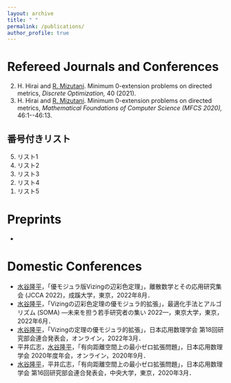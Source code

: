 ```yaml
---
layout: archive
title: " "
permalink: /publications/
author_profile: true
---
```


Refereed Journals and Conferences
======
2. H. Hirai and <ins>	R. Mizutani</ins>. Minimum 0-extension problems on directed metrics, *Discrete Optimization,* 40 (2021).
1. H. Hirai and <ins>	R. Mizutani</ins>. Minimum 0-extension problems on directed metrics, *Mathematical Foundations of Computer Science (MFCS 2020),* 46:1--46:13.
<section>
	<h2>番号付きリスト</h2>
	<ol reversed>
		<li>リスト1</li>
		<li>リスト2</li>
		<li>リスト3</li>
		<li>リスト4</li>
		<li>リスト5</li>
	</ol>
</section>

Preprints
======
- 

Domestic Conferences
======
- <ins>水谷隆平</ins>，「優モジュラ版Vizingの辺彩色定理」，離散数学とその応用研究集会 (JCCA 2022)，成蹊大学，東京，2022年8月．
- <ins>水谷隆平</ins>，「Vizingの辺彩色定理の優モジュラ的拡張」，最適化手法とアルゴリズム (SOMA) —未来を担う若手研究者の集い 2022—，東京大学，東京，2022年6月．
- <ins>水谷隆平</ins>，「Vizingの定理の優モジュラ的拡張」，日本応用数理学会 第18回研究部会連合発表会，オンライン，2022年3月．
- 平井広志，<ins>水谷隆平</ins>，「有向距離空間上の最小ゼロ拡張問題」，日本応用数理学会 2020年度年会，オンライン，2020年9月．
- <ins>水谷隆平</ins>，平井広志，「有向距離空間上の最小ゼロ拡張問題」，日本応用数理学会 第16回研究部会連合発表会，中央大学，東京，2020年3月．

